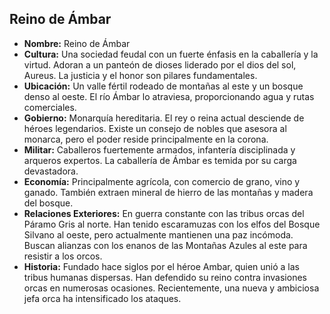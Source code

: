 ## Reino de Ámbar

*   **Nombre:** Reino de Ámbar
*   **Cultura:** Una sociedad feudal con un fuerte énfasis en la caballería y la virtud. Adoran a un panteón de dioses liderado por el dios del sol, Aureus. La justicia y el honor son pilares fundamentales.
*   **Ubicación:** Un valle fértil rodeado de montañas al este y un bosque denso al oeste. El río Ámbar lo atraviesa, proporcionando agua y rutas comerciales.
*   **Gobierno:** Monarquía hereditaria. El rey o reina actual desciende de héroes legendarios. Existe un consejo de nobles que asesora al monarca, pero el poder reside principalmente en la corona.
*   **Militar:** Caballeros fuertemente armados, infantería disciplinada y arqueros expertos. La caballería de Ámbar es temida por su carga devastadora.
*   **Economía:** Principalmente agrícola, con comercio de grano, vino y ganado. También extraen mineral de hierro de las montañas y madera del bosque.
*   **Relaciones Exteriores:** En guerra constante con las tribus orcas del Páramo Gris al norte. Han tenido escaramuzas con los elfos del Bosque Silvano al oeste, pero actualmente mantienen una paz incómoda. Buscan alianzas con los enanos de las Montañas Azules al este para resistir a los orcos.
*   **Historia:** Fundado hace siglos por el héroe Ambar, quien unió a las tribus humanas dispersas. Han defendido su reino contra invasiones orcas en numerosas ocasiones. Recientemente, una nueva y ambiciosa jefa orca ha intensificado los ataques.